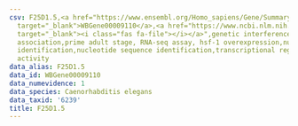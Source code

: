 ```yaml
---
csv: F25D1.5,<a href="https://www.ensembl.org/Homo_sapiens/Gene/Summary?db=core;g=WBGene00009110"
  target="_blank">WBGene00009110</a>,<a href="https://www.ncbi.nlm.nih.gov/pubmed/30894454"
  target="_blank"><i class="fas fa-file"></i></a>",genetic interference,functional
  association,prime adult stage, RNA-seq assay, hsf-1 overexpression,nucleotide sequence
  identification,nucleotide sequence identification,transcriptional regulation,up-regulates
  activity
data_alias: F25D1.5
data_id: WBGene00009110
data_numevidence: 1
data_species: Caenorhabditis elegans
data_taxid: '6239'
title: F25D1.5
---
```

